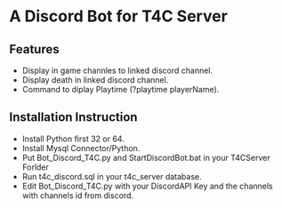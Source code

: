 # A Discord Bot for T4C Server

## Features 

- Display in game channles to linked discord channel.
- Display death in linked discord channel.
- Command to diplay Playtime (?playtime playerName).

## Installation Instruction

- Install Python first 32 or 64.
- Install Mysql Connector/Python.
- Put Bot_Discord_T4C.py and StartDiscordBot.bat in your T4CServer Forlder
- Run t4c_discord.sql in your t4c_server database.
- Edit Bot_Discord_T4C.py with your DiscordAPI Key and the channels with channels id from discord.
